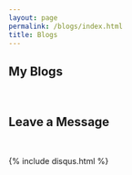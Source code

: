 ```yaml
---
layout: page
permalink: /blogs/index.html
title: Blogs
---
```


## My Blogs



<br>

## Leave a Message

<br>

{% include disqus.html %} 

<br>
